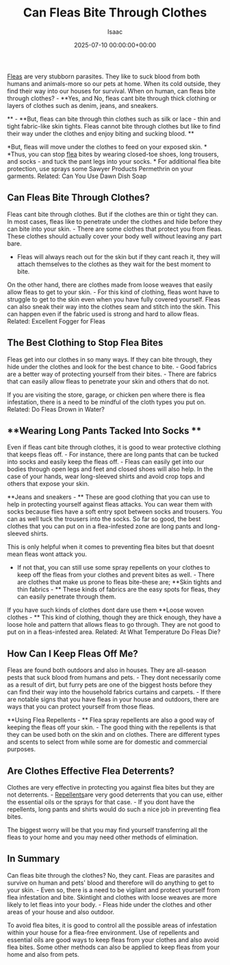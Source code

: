 ﻿---
title: Can Fleas Bite Through Clothes
description: Fleas are very stubborn parasites . They like to suck blood from both humans and animals-more so our pets at home. When its cold outside, they find their way...
slug: /can-fleas-bite-through-clothes/
date: 2025-07-10 00:00:00+00:00
lastmod: 2025-07-10 00:00:00+03:00
author: Isaac
categories:
- Fleas
- Guide
tags:
- fleas
- flea
- bite
layout: post
---

[Fleas](https://pestpolicy.com/do-fleas-bite-humans/) are very stubborn parasites. They like to suck blood from both humans and animals-more so our pets at home. When its cold outside, they find their way into our houses for survival. When on human, can fleas bite through clothes? - **Yes, and No, fleas cant bite through thick clothing or layers of clothes such as denim, jeans, and sneakers.

** - **But, fleas can bite through thin clothes such as silk or lace - thin and tight fabric-like skin tights. Fleas cannot bite through clothes but like to find their way under the clothes and enjoy biting and sucking blood. **

*But, fleas will move under the clothes to feed on your exposed skin. * *Thus, you can stop [flea](https://pestpolicy.com/why-do-flea-bites-itch/) bites by wearing closed-toe shoes, long trousers, and socks - and tuck the pant legs into your socks. * For additional flea bite protection, use sprays some Sawyer Products Permethrin on your garments. Related: Can You Use Dawn Dish Soap

##  Can Fleas Bite Through Clothes?

Fleas cant bite through clothes. But if the clothes are thin or tight they can. In most cases, fleas like to penetrate under the clothes and hide before they can bite into your skin. - There are some clothes that protect you from fleas. These clothes should actually cover your body well without leaving any part bare.

- Fleas will always reach out for the skin but if they cant reach it, they will attach themselves to the clothes as they wait for the best moment to bite.

On the other hand, there are clothes made from loose weaves that easily allow fleas to get to your skin. - For this kind of clothing, fleas wont have to struggle to get to the skin even when you have fully covered yourself. Fleas can also sneak their way into the clothes seam and stitch into the skin. This can happen even if the fabric used is strong and hard to allow fleas. Related: Excellent Fogger for Fleas

##  **The Best Clothing to Stop Flea Bites**

Fleas get into our clothes in so many ways. If they can bite through, they hide under the clothes and look for the best chance to bite. - Good fabrics are a better way of protecting yourself from their bites. - There are fabrics that can easily allow fleas to penetrate your skin and others that do not.

If you are visiting the store, garage, or chicken pen where there is flea infestation, there is a need to be mindful of the cloth types you put on. Related: Do Fleas Drown in Water?

##  **Wearing Long Pants Tacked Into Socks **

Even if fleas cant bite through clothes, it is good to wear protective clothing that keeps fleas off. - For instance, there are long pants that can be tucked into socks and easily keep the fleas off. - Fleas can easily get into our bodies through open legs and feet and closed shoes will also help. In the case of your hands, wear long-sleeved shirts and avoid crop tops and others that expose your skin.

**Jeans and sneakers - ** These are good clothing that you can use to help in protecting yourself against fleas attacks. You can wear them with socks because flies have a soft entry spot between socks and trousers. You can as well tuck the trousers into the socks. So far so good, the best clothes that you can put on in a flea-infested zone are long pants and long-sleeved shirts.

This is only helpful when it comes to preventing flea bites but that doesnt mean fleas wont attack you.

- If not that, you can still use some spray repellents on your clothes to keep off the fleas from your clothes and prevent bites as well. - There are clothes that make us prone to fleas bite-these are; **Skin tights and thin fabrics - ** These kinds of fabrics are the easy spots for fleas, they can easily penetrate through them.

If you have such kinds of clothes dont dare use them **Loose woven clothes - ** This kind of clothing, though they are thick enough, they have a loose hole and pattern that allows fleas to go through. They are not good to put on in a fleas-infested area. Related: At What Temperature Do Fleas Die?

##  How Can I Keep Fleas Off Me?

Fleas are found both outdoors and also in houses. They are all-season pests that suck blood from humans and pets. - They dont necessarily come as a result of dirt, but furry pets are one of the biggest hosts before they can find their way into the household fabrics curtains and carpets. - If there are notable signs that you have fleas in your house and outdoors, there are ways that you can protect yourself from those fleas.

**Using Flea Repellents - ** Flea spray repellents are also a good way of keeping the fleas off your skin. - The good thing with the repellents is that they can be used both on the skin and on clothes. There are different types and scents to select from while some are for domestic and commercial purposes.

##  **Are Clothes Effective Flea Deterrents?**

Clothes are very effective in protecting you against flea bites but they are not deterrents. - [Repellents](https://pestpolicy.com/home-remedies-for-fleas/)are very good deterrents that you can use, either the essential oils or the sprays for that case. - If you dont have the repellents, long pants and shirts would do such a nice job in preventing flea bites.

The biggest worry will be that you may find yourself transferring all the fleas to your home and you may need other methods of elimination.

##  In Summary

Can fleas bite through the clothes? No, they cant. Fleas are parasites and survive on human and pets' blood and therefore will do anything to get to your skin. - Even so, there is a need to be vigilant and protect yourself from flea infestation and bite. Skintight and clothes with loose weaves are more likely to let fleas into your body. - Fleas hide under the clothes and other areas of your house and also outdoor.

To avoid flea bites, it is good to control all the possible areas of infestation within your house for a flea-free environment. Use of repellents and essential oils are good ways to keep fleas from your clothes and also avoid flea bites. Some other methods can also be applied to keep fleas from your home and also from pets.

